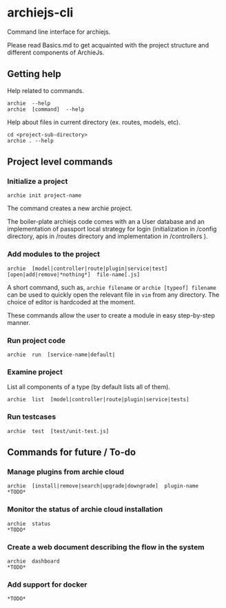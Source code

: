 # archiejs-cli
Command line interface for archiejs.


Please read Basics.md to get acquainted with the project structure and different components of ArchieJs.


## Getting help


Help related to commands.


    archie  --help
    archie  [command]  --help


Help about files in current directory (ex. routes, models, etc).


    cd <project-sub-directory>
    archie . --help


## Project level commands


### Initialize a project


    archie init project-name


The command creates a new archie project. 


The boiler-plate archiejs code comes with an a User database and an implementation of passport local strategy for login (initialization in /config directory, apis in /routes directory and implementation in /controllers ).


### Add modules to the project


    archie  [model|controller|route|plugin|service|test]  [open|add|remove|*nothing*]  file-name[.js]


A short command, such as, `archie filename` or `archie [typeof] filename` can be used to quickly open the relevant file in `vim` from any directory. The choice of editor is hardcoded at the moment. 

These commands allow the user to create a module in easy step-by-step manner.


### Run project code


    archie  run  [service-name|default|


### Examine project


List all components of a type (by default lists all of them).


    archie  list  [model|controller|route|plugin|service|tests]


### Run testcases


    archie  test  [test/unit-test.js]


## Commands for future / To-do


### Manage plugins from archie cloud


    archie  [install|remove|search|upgrade|downgrade]  plugin-name
    *TODO*


### Monitor the status of archie cloud installation


    archie  status
    *TODO*


### Create a web document describing the flow in the system


    archie  dashboard
    *TODO*


### Add support for docker


    *TODO*
